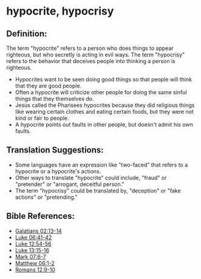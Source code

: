 # hypocrite, hypocrisy #

## Definition: ##

The term "hypocrite" refers to a person who does things to appear righteous, but who secretly is acting in evil ways. The term "hypocrisy" refers to the behavior that deceives people into thinking a person is righteous.

* Hypocrites want to be seen doing good things so that people will think that they are good people.
* Often a hypocrite will criticize other people for doing the same sinful things that they themselves do.
* Jesus called the Pharisees hypocrites because they did religious things like wearing certain clothes and eating certain foods, but they were not kind or fair to people.
* A hypocrite points out faults in other people, but doesn't admit his own faults.

## Translation Suggestions: ##

* Some languages have an expression like "two-faced" that refers to a hypocrite or a hypocrite's actions.
* Other ways to translate "hypocrite" could include, "fraud" or "pretender" or "arrogant, deceitful person."
* The term "hypocrisy" could be translated by, "deception" or "fake actions" or "pretending."

## Bible References: ##

* [Galatians 02:13-14](https://door43.org/en/bible/notes/gal/02/13)
* [Luke 06:41-42](https://door43.org/en/bible/notes/luk/06/41)
* [Luke 12:54-56](https://door43.org/en/bible/notes/luk/12/54)
* [Luke 13:15-16](https://door43.org/en/bible/notes/luk/13/15)
* [Mark 07:6-7](https://door43.org/en/bible/notes/mrk/07/06)
* [Matthew 06:1-2](https://door43.org/en/bible/notes/mat/06/01)
* [Romans 12:9-10](https://door43.org/en/bible/notes/rom/12/09)


